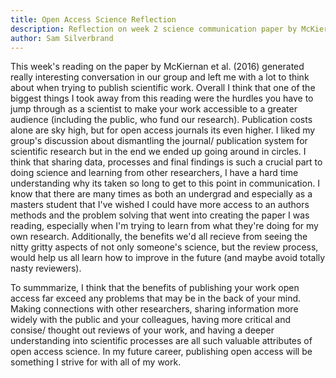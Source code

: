 ```yaml
---
title: Open Access Science Reflection 
description: Reflection on week 2 science communication paper by McKiernan et al. (2016).
author: Sam Silverbrand
---
```


This week's reading on the paper by McKiernan et al. (2016) generated really interesting conversation in our group and left me with a lot to think about when trying to publish scientific work. Overall I think that one of the biggest things I took away from this reading were the hurdles you have to jump through as a scientist to make your work accessible to a greater audience (including the public, who fund our research). Publication costs alone are sky high, but for open access journals its even higher. I liked my group's discussion about dismantling the journal/ publication system for scientific research but in the end we ended up going around in circles. I think that sharing data, processes and final findings is such a crucial part to doing science and learning from other researchers, I have a hard time understanding why its taken so long to get to this point in communication. I know that there are many times as both an undergrad and especially as a masters student that I've wished I could have more access to an authors methods and the problem solving that went into creating the paper I was reading, especially when I'm trying to learn from what they're doing for my own research. Additionally, the benefits we'd all recieve from seeing the nitty gritty aspects of not only someone's science, but the review process, would help us all learn how to improve in the future (and maybe avoid totally nasty reviewers).

To summmarize, I think that the benefits of publishing your work open access far exceed any problems that may be in the back of your mind. Making connections with other researchers, sharing information more widely with the public and your colleagues, having more critical and consise/ thought out reviews of your work, and having a deeper understanding into scientific processes are all such valuable attributes of open access science. In my future career, publishing open access will be something I strive for with all of my work. 